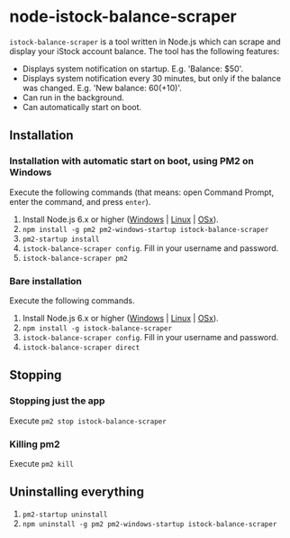 # node-istock-balance-scraper
`istock-balance-scraper` is a tool written in Node.js which can scrape and display your iStock account balance. The tool has the following features:

* Displays system notification on startup. E.g. 'Balance: $50'.
* Displays system notification every 30 minutes, but only if the balance was changed. E.g. 'New balance: $60 (+$10)'.
* Can run in the background.
* Can automatically start on boot.

## Installation
### Installation with automatic start on boot, using PM2 on Windows
Execute the following commands (that means: open Command Prompt, enter the command, and press `enter`).

1. Install Node.js 6.x or higher ([Windows](https://nodejs.org/en/download/current/) | [Linux](https://github.com/nodesource/distributions#debinstall) | [OSx](https://nodejs.org/en/download/current/)).
2. `npm install -g pm2 pm2-windows-startup istock-balance-scraper`
3. `pm2-startup install`
4. `istock-balance-scraper config`. Fill in your username and password.
5. `istock-balance-scraper pm2`

### Bare installation
Execute the following commands.

1. Install Node.js 6.x or higher ([Windows](https://nodejs.org/en/download/current/) | [Linux](https://github.com/nodesource/distributions#debinstall) | [OSx](https://nodejs.org/en/download/current/)).
2. `npm install -g istock-balance-scraper`
3. `istock-balance-scraper config`. Fill in your username and password.
4. `istock-balance-scraper direct`

## Stopping
### Stopping just the app
Execute `pm2 stop istock-balance-scraper`

### Killing pm2
Execute `pm2 kill`

## Uninstalling everything
1. `pm2-startup uninstall`
2. `npm uninstall -g pm2 pm2-windows-startup istock-balance-scraper`
